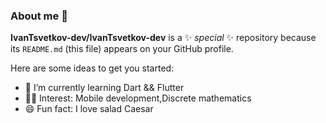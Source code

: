 ### About me 👋

**IvanTsvetkov-dev/IvanTsvetkov-dev** is a ✨ _special_ ✨ repository because its `README.md` (this file) appears on your GitHub profile.

Here are some ideas to get you started:

<!---
- 🔭 I’m currently working on Flutter
- 👯 I’m looking to collaborate on ...
- 🤔 I’m looking for help with ...
- 💬 Ask me about ...
- 📫 How to reach me: ...
- 😄 Pronouns: ...
-->
- 🌱 I’m currently learning Dart && Flutter
- 👨‍🔬 Interest: Mobile development,Discrete mathematics
- 😄 Fun fact: I love salad Caesar 
